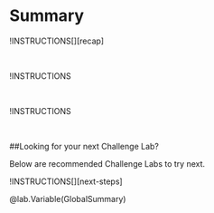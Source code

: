 # Summary 

!INSTRUCTIONS[][recap] 

<br> 

!INSTRUCTIONS[](https://raw.githubusercontent.com/cleshok/Challenge-V3-Framework/main/Templates/LevelSpecific/Summary/@lab.Variable(difficulty).md) 

<br> 

!INSTRUCTIONS[](https://raw.githubusercontent.com/cleshok/Challenge-V3-Framework/main/Templates/Sections/Feedback.md) 

<br> 

##Looking for your next Challenge Lab? 

Below are recommended Challenge Labs to try next. 

!INSTRUCTIONS[][next-steps] 

@lab.Variable(GlobalSummary) 
